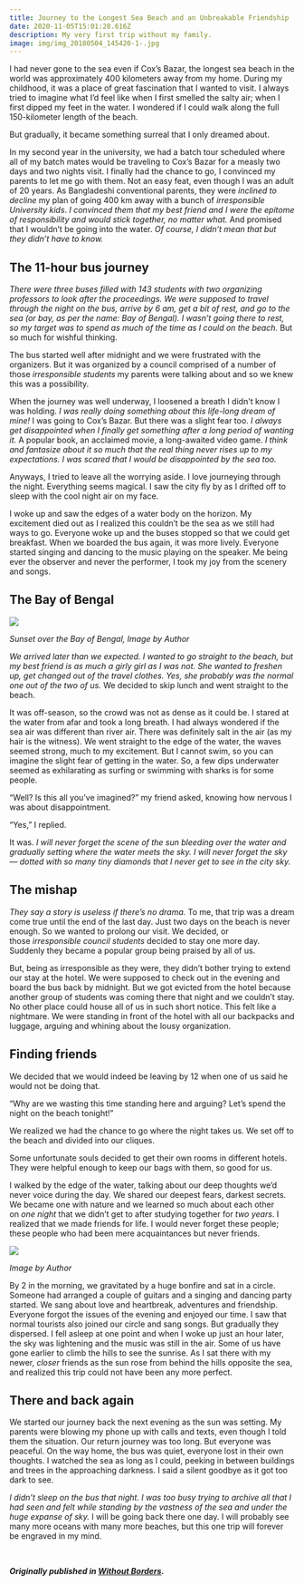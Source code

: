 ```yaml
---
title: Journey to the Longest Sea Beach and an Unbreakable Friendship
date: 2020-11-05T15:01:28.616Z
description: My very first trip without my family.
image: img/img_20180504_145420-1-.jpg
---
```

<!--StartFragment-->

I had never gone to the sea even if Cox’s Bazar, the longest sea beach in the world was approximately 400 kilometers away from my home. During my childhood, it was a place of great fascination that I wanted to visit. I always tried to imagine what I’d feel like when I first smelled the salty air; when I first dipped my feet in the water. I wondered if I could walk along the full 150-kilometer length of the beach.

But gradually, it became something surreal that I only dreamed about.

In my second year in the university, we had a batch tour scheduled where all of my batch mates would be traveling to Cox’s Bazar for a measly two days and two nights visit. I finally had the chance to go, I convinced my parents to let me go with them. Not an easy feat, even though I was an adult of 20 years. As Bangladeshi conventional parents, they were *inclined to decline* my plan of going 400 km away with a bunch of *irresponsible University kids*. *I convinced them that my best friend and I were the epitome of responsibility and would stick together, no matter what.* And promised that I wouldn’t be going into the water. *Of course, I didn’t mean that but they didn’t have to know.*

## The 11-hour bus journey

*There were three buses filled with 143 students with two organizing professors to look after the proceedings. We were supposed to travel through the night on the bus, arrive by 6 am, get a bit of rest, and go to the sea (or bay, as per the name: Bay of Bengal). I wasn’t going there to rest, so my target was to spend as much of the time as I could on the beach.* But so much for wishful thinking.

The bus started well after midnight and we were frustrated with the organizers. But it was organized by a council comprised of a number of those *irresponsible students* my parents were talking about and so we knew this was a possibility.

When the journey was well underway, I loosened a breath I didn't know I was holding. *I was really doing something about this life-long dream of mine!* I was going to Cox’s Bazar. But there was a slight fear too. *I always get disappointed when I finally get something after a long period of wanting it.* A popular book, an acclaimed movie, a long-awaited video game. *I think and fantasize about it so much that the real thing never rises up to my expectations. I was scared that I would be disappointed by the sea too.*

Anyways, I tried to leave all the worrying aside. I love journeying through the night. Everything seems magical. I saw the city fly by as I drifted off to sleep with the cool night air on my face.

I woke up and saw the edges of a water body on the horizon. My excitement died out as I realized this couldn’t be the sea as we still had ways to go. Everyone woke up and the buses stopped so that we could get breakfast. When we boarded the bus again, it was more lively. Everyone started singing and dancing to the music playing on the speaker. Me being ever the observer and never the performer, I took my joy from the scenery and songs.

## The Bay of Bengal

![](img/img_20180503_174611.jpg)

*Sunset over the Bay of Bengal, Image by Author*

*We arrived later than we expected. I wanted to go straight to the beach, but my best friend is as much a girly girl as I was not. She wanted to freshen up, get changed out of the travel clothes. Yes, she probably was the normal one out of the two of us.* We decided to skip lunch and went straight to the beach.

It was off-season, so the crowd was not as dense as it could be. I stared at the water from afar and took a long breath. I had always wondered if the sea air was different than river air. There was definitely salt in the air (as my hair is the witness). We went straight to the edge of the water, the waves seemed strong, much to my excitement. But I cannot swim, so you can imagine the slight fear of getting in the water. So, a few dips underwater seemed as exhilarating as surfing or swimming with sharks is for some people.

“Well? Is this all you’ve imagined?” my friend asked, knowing how nervous I was about disappointment.

“Yes,” I replied.

It was. *I will never forget the scene of the sun bleeding over the water and gradually setting where the water meets the sky. I will never forget the sky — dotted with so many tiny diamonds that I never get to see in the city sky.*

## The mishap

*They say a story is useless if there’s no drama.* To me, that trip was a dream come true until the end of the last day. Just two days on the beach is never enough. So we wanted to prolong our visit. We decided, or those *irresponsible council students* decided to stay one more day. Suddenly they became a popular group being praised by all of us.

But, being as irresponsible as they were, they didn’t bother trying to extend our stay at the hotel. We were supposed to check out in the evening and board the bus back by midnight. But we got evicted from the hotel because another group of students was coming there that night and we couldn’t stay. No other place could house all of us in such short notice. This felt like a nightmare. We were standing in front of the hotel with all our backpacks and luggage, arguing and whining about the lousy organization.

## Finding friends

We decided that we would indeed be leaving by 12 when one of us said he would not be doing that.

“Why are we wasting this time standing here and arguing? Let’s spend the night on the beach tonight!”

We realized we had the chance to go where the night takes us. We set off to the beach and divided into our cliques.

Some unfortunate souls decided to get their own rooms in different hotels. They were helpful enough to keep our bags with them, so good for us.

I walked by the edge of the water, talking about our deep thoughts we’d never voice during the day. We shared our deepest fears, darkest secrets. We became one with nature and we learned so much about each other on *one night* that we didn’t get to after studying together for *two years*. I realized that we made friends for life. I would never forget these people; these people who had been mere acquaintances but never friends.

![](img/img_20191229_171051.jpg)

*Image by Author*

By 2 in the morning, we gravitated by a huge bonfire and sat in a circle. Someone had arranged a couple of guitars and a singing and dancing party started. We sang about love and heartbreak, adventures and friendship. Everyone forgot the issues of the evening and enjoyed our time. I saw that normal tourists also joined our circle and sang songs. But gradually they dispersed. I fell asleep at one point and when I woke up just an hour later, the sky was lightening and the music was still in the air. Some of us have gone earlier to climb the hills to see the sunrise. As I sat there with my newer, *closer* friends as the sun rose from behind the hills opposite the sea, and realized this trip could not have been any more perfect.

## There and back again

We started our journey back the next evening as the sun was setting. My parents were blowing my phone up with calls and texts, even though I told them the situation. Our return journey was too long. But everyone was peaceful. On the way home, the bus was quiet, everyone lost in their own thoughts. I watched the sea as long as I could, peeking in between buildings and trees in the approaching darkness. I said a silent goodbye as it got too dark to see.

*I didn’t sleep on the bus that night. I was too busy trying to archive all that I had seen and felt while standing by the vastness of the sea and under the huge expanse of sky.* I will be going back there one day. I will probably see many more oceans with many more beaches, but this one trip will forever be engraved in my mind.

<br>

***Originally published in [Without Borders](https://medium.com/without-borders/journey-to-the-longest-sea-beach-and-an-unbreakable-friendship-f69646928cd5?source=friends_link&sk=6b8ad693e315e4f06c192f2e31589548).***

<!--EndFragment-->